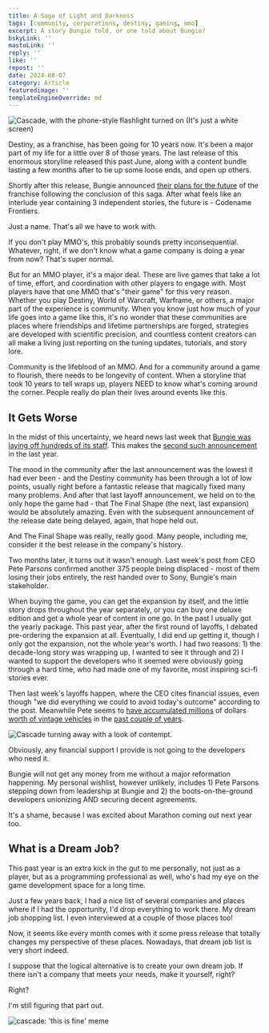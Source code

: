 ```yaml
---
title: A Saga of Light and Darkness
tags: [community, corporations, destiny, gaming, mmo]
excerpt: A story Bungie told, or one told about Bungie?
bskyLink: ''
mastoLink: ''
reply: ''
like: ''
repost: ''
date: 2024-08-07
category: Article
featuredimage: ''
templateEngineOverride: md
---
```


<img data-transform="true"
  src="https://cdn.protogen.gg/wp-content/uploads/2024/08/IMG_4009.png" 
  alt="Cascade, with the phone-style flashlight turned on (It's just a white screen)"
  data-caption="Not that kinda Light, dingus" />

Destiny, as a franchise, has been going for 10 years now. It's been a major part of my life for a little over 8 of those years. The last release of this enormous storyline released this past June, along with a content bundle lasting a few months after to tie up some loose ends, and open up others.

Shortly after this release, Bungie announced [their plans for the future](https://www.youtube.com/watch?v=-PYzMqhu3Fs) of the franchise following the conclusion of this saga. After what feels like an interlude year containing 3 independent stories, the future is - Codename Frontiers.

Just a name. That's all we have to work with.

If you don't play MMO's, this probably sounds pretty inconsequential. Whatever, right, if we don't know what a game company is doing a year from now? That's super normal.

But for an MMO player, it's a major deal. These are live games that take a lot of time, effort, and coordination with other players to engage with. Most players have that one MMO that's "their game" for this very reason. Whether you play Destiny, World of Warcraft, Warframe, or others, a major part of the experience is community. When you know just how much of your life goes into a game like this, it's no wonder that these communities are places where friendships and lifetime partnerships are forged, strategies are developed with scientific precision, and countless content creators can all make a living just reporting on the tuning updates, tutorials, and story lore.

Community is the lifeblood of an MMO. And for a community around a game to flourish, there needs to be longevity of content. When a storyline that took 10 years to tell wraps up, players NEED to know what's coming around the corner. People really do plan their lives around events like this.

## It Gets Worse

In the midst of this uncertainty, we heard news last week that [Bungie was laying off hundreds of its staff](https://www.bungie.net/7/en/News/article/newpath). This makes the [second such announcement](https://www.bungie.net/7/en/News/article/ourpathforward) in the last year.

The mood in the community after the last announcement was the lowest it had ever been - and the Destiny community has been through a lot of low points, usually right before a fantastic release that magically fixed many many problems. And after that last layoff announcement, we held on to the only hope the game had - that The Final Shape (the next, last expansion) would be absolutely amazing. Even with the subsequent announcement of the release date being delayed, again, that hope held out.

And The Final Shape was really, really good. Many people, including me, consider it the best release in the company's history.

Two months later, it turns out it wasn't enough. Last week's post from CEO Pete Parsons confirmed another 375 people being displaced - most of them losing their jobs entirely, the rest handed over to Sony, Bungie's main stakeholder.

When buying the game, you can get the expansion by itself, and the little story drops throughout the year separately, or you can buy one deluxe edition and get a whole year of content in one go. In the past I usually got the yearly package. This past year, after the first round of layoffs, I debated pre-ordering the expansion at all. Eventually, I did end up getting it, though I only got the expansion, not the whole year's worth. I had two reasons: 1) the decade-long story was wrapping up, I wanted to see it through and 2) I wanted to support the developers who it seemed were obviously going through a hard time, who had made one of my favorite, most inspiring sci-fi stories ever.

Then last week's layoffs happen, where the CEO cites financial issues, even though "we did everything we could to avoid today's outcome" according to the post. Meanwhile Pete seems to [have accumulated millions](https://www.reddit.com/r/destiny2/comments/1egv28c/peter_parsons_seems_to_have_spent_24m_on_25_cars/) of dollars [worth of vintage vehicles](https://kotaku.com/bungie-pete-parsons-layoffs-classic-cars-sony-buyout-de-1851610196) in the [past couple of years](https://www.vg247.com/bungie-ceo-seemigly-bought-over-2-million-dollars-classic-cars-since-acquisition).

<img data-transform="true"
  src="https://cdn.protogen.gg/wp-content/uploads/2024/08/IMG_4259.png" 
  alt="Cascade turning away with a look of contempt."
 />

Obviously, any financial support I provide is not going to the developers who need it.

Bungie will not get any money from me without a major reformation happening. My personal wishlist, however unlikely, includes 1) Pete Parsons stepping down from leadership at Bungie and 2) the boots-on-the-ground developers unionizing AND securing decent agreements.

It's a shame, because I was excited about Marathon coming out next year too.

## What is a Dream Job?

This past year is an extra kick in the gut to me personally, not just as a player, but as a programming professional as well, who's had my eye on the game development space for a long time.

Just a few years back, I had a nice list of several companies and places where if I had the opportunity, I'd drop everything to work there. My dream job shopping list. I even interviewed at a couple of those places too!

Now, it seems like every month comes with it some press release that totally changes my perspective of these places. Nowadays, that dream job list is very short indeed.

I suppose that the logical alternative is to create your own dream job. If there isn't a company that meets your needs, make it yourself, right?

Right?

I'm still figuring that part out.

<img data-transform="true"
  src="https://cdn.protogen.gg/wp-content/uploads/2024/06/IMG_1968.png" 
  alt="cascade: 'this is fine' meme"
 />